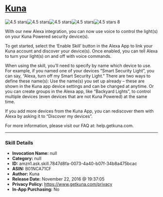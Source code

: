 # [Kuna](http://alexa.amazon.com/#skills/amzn1.ask.skill.7847d8fa-0073-4a40-b07f-34b8a475bcac)
![4.5 stars](../../images/ic_star_black_18dp_1x.png)![4.5 stars](../../images/ic_star_black_18dp_1x.png)![4.5 stars](../../images/ic_star_black_18dp_1x.png)![4.5 stars](../../images/ic_star_black_18dp_1x.png)![4.5 stars](../../images/ic_star_half_black_18dp_1x.png) 8

With our new Alexa integration, you can now use voice to control the light(s) on your Kuna Powered security device(s).

To get started, select the ‘Enable Skill’ button in the Alexa App to link your Kuna account and discover your device(s). Once enabled, you can tell Alexa to turn your light(s) on and off with voice commands.

When using the skill, you’ll need to specify by name which device to use. For example, if you named one of your devices “Smart Security Light”, you can say, “Alexa, turn off my Smart Security Light.” There are two ways to define these name(s): Use the name(s) you set up already – these are shown in the Kuna app device settings and can be changed at anytime. Or you can create groups in the Alexa app, like “Backyard Lights”, to control multiple devices (even devices that are not Kuna Powered) at the same time.

If you add more devices from the Kuna App, you can rediscover them with Alexa by asking it to “Discover my devices”.

For more information, please visit our FAQ at: help.getkuna.com.

***

### Skill Details

* **Invocation Name:** null
* **Category:** null
* **ID:** amzn1.ask.skill.7847d8fa-0073-4a40-b07f-34b8a475bcac
* **ASIN:** B01NCA71CF
* **Author:** Kuna
* **Release Date:** November 22, 2016 @ 19:37:05
* **Privacy Policy:** https://www.getkuna.com/privacy
* **In-App Purchasing:** No
